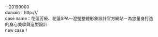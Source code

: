 --20190000<br>
domain：http:///<br>
case name：花蓮芳療、花蓮SPA～澄瑩整體形象設計官方網站－為您量身打造的身心美學與造型設計<br>
new case！<br>
